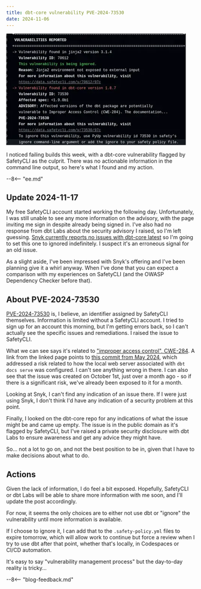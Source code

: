 ```yaml
---
title: dbt-core vulnerability PVE-2024-73530
date: 2024-11-06
---
```


![SafetyCLI check output for the vulnerability](./assets/vuln_report.webp)

I noticed failing builds this week, with a dbt-core vulnerability flagged by SafetyCLI as the culprit. There was no actionable information in the command line output, so here's what I found and my action.

--8<-- "ee.md"

<!-- more -->

## Update 2024-11-17

My free SafetyCLI account started working the following day. Unfortunately, I was still unable to see any more information on the advisory, with the page inviting me sign in despite already being signed in. I've also had no response from dbt Labs about the security advisory I raised, so I'm left guessing. [Snyk currently reports no issues with dbt-core latest](https://snyk.io/advisor/python/dbt-core) so I'm going to set this one to ignored indefinitely. I suspect it's an erroneous signal for an old issue.

As a slight aside, I've been impressed with Snyk's offering and I've been planning give it a whirl anyway. When I've done that you can expect a comparison with my experiences on SafetyCLI (and the OWASP Dependency Checker before that).

## About PVE-2024-73530

[PVE-2024-73530](https://data.safetycli.com/v/73530/97c/) is, I believe, an identifier assigned by SafetyCLI themselves. Information is limited without a SafetyCLI account. I tried to sign up for an account this morning, but I'm getting errors back, so I can't actually see the specific issues and remediations. I raised the issue to SafetyCLI.

What we can see says it's related to ["improper access control", CWE-284](https://cwe.mitre.org/data/definitions/284.html). A link from the linked page points to [this commit from May 2024](https://github.com/dbt-labs/dbt-core/commit/0c08d7a19ad1740be3cb0b2e6d9d64f6537176f7), which addressed a risk related to how the local web server associated with `dbt docs serve` was configured. I can't see anything wrong in there. I can also see that the issue was created on October 1st, just over a month ago - so if there is a significant risk, we've already been exposed to it for a month.

Looking at Snyk, I can't find any indication of an issue there. If I were just using Snyk, I don't think I'd have any indication of a security problem at this point.

Finally, I looked on the dbt-core repo for any indications of what the issue might be and came up empty. The issue is in the public domain as it's flagged by SafetyCLI, but I've raised a private security disclosure with dbt Labs to ensure awareness and get any advice they might have.

So... not a lot to go on, and not the best position to be in, given that I have to make decisions about what to do.

## Actions

Given the lack of information, I do feel a bit exposed. Hopefully, SafetyCLI or dbt Labs will be able to share more information with me soon, and I'll update the post accordingly.

For now, it seems the only choices are to either not use dbt or "ignore" the vulnerability until more information is available.

If I choose to ignore it, I can add that to the `.safety-policy.yml` files to expire tomorrow, which will allow work to continue but force a review when I try to use dbt after that point, whether that's locally, in Codespaces or CI/CD automation.

It's easy to say "vulnerability management process" but the day-to-day reality is tricky...

--8<-- "blog-feedback.md"

